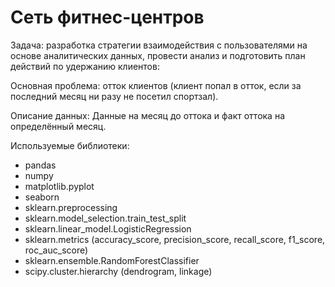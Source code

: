 # Сеть фитнес-центров
Задача: разработка стратегии взаимодействия с пользователями на основе аналитических данных, провести анализ и подготовить план действий по удержанию клиентов:

Основная проблема: отток клиентов (клиент попал в отток, если за последний месяц ни разу не посетил спортзал).

Описание данных: Данные на месяц до оттока и факт оттока на определённый месяц.

Используемые библиотеки:
- pandas
- numpy
- matplotlib.pyplot
- seaborn
- sklearn.preprocessing
- sklearn.model_selection.train_test_split
- sklearn.linear_model.LogisticRegression
- sklearn.metrics (accuracy_score, precision_score, recall_score, f1_score, roc_auc_score)
- sklearn.ensemble.RandomForestClassifier
- scipy.cluster.hierarchy (dendrogram, linkage)

